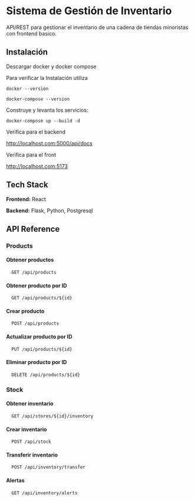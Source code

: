 
# Sistema de Gestión de Inventario

API/REST para gestionar el inventario de una cadena de tiendas minoristas con frontend basico.





## Instalación

Descargar docker y docker compose

Para verificar la Instalación utiliza

 ``` docker --version ```

 ``` docker-compose --version ```

Construye y levanta los servicios:

 ``` docker-compose up --build -d ```

Verifica para el backend

http://localhost.com:5000/api/docs

Verifica para el front

http://localhost.com:5173

## Tech Stack

**Frontend:** React

**Backend:** Flask, Python, Postgresql





## API Reference
### Products
#### Obtener productos

```http
  GET /api/products
```

#### Obtener producto por ID

```http
  GET /api/products/${id}
```

#### Crear producto

```http
  POST /api/products
```

#### Actualizar producto por ID

```http
  PUT /api/products/${id}
```

#### Eliminar producto por ID

```http
  DELETE /api/products/${id}
```

### Stock
#### Obtener inventario

```http
  GET /api/stores/${id}/inventory
```

#### Crear inventario

```http
  POST /api/stock
```

#### Transferir inventario

```http
  POST /api/inventory/transfer
```

#### Alertas

```http
  GET /api/inventory/alerts
```

